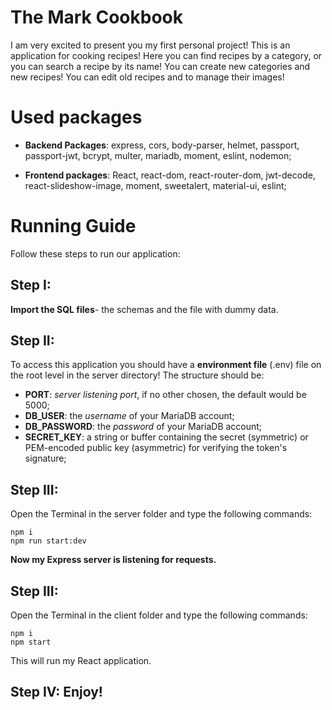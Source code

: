 # The Mark Cookbook
I am very excited to present you my first personal project!
This is an application for cooking recipes! Here you can find recipes by a category, or you can search a recipe by its name! You can create new categories and new recipes! You can edit old recipes and to manage their images!

# Used packages
- **Backend Packages**: express, cors, body-parser, helmet, passport, passport-jwt, bcrypt, multer, mariadb, moment, eslint, nodemon;

- **Frontend packages**: React, react-dom, react-router-dom, jwt-decode, react-slideshow-image, moment, sweetalert, material-ui, eslint;

# Running Guide
Follow these steps to run our application:
## Step I:
**Import the SQL files**- the schemas and the file with dummy data.

## Step II:
To access this application you should have a **environment file** (.env) file  on the root level in the server directory! The structure should be:

- **PORT**: *server listening port*, if no other chosen, the default would be 5000;
- **DB_USER**: the *username* of your MariaDB account;
- **DB_PASSWORD**: the *password* of your MariaDB account;
- **SECRET_KEY**: a string or buffer containing the secret (symmetric) or PEM-encoded public key (asymmetric) for verifying the token's signature;

## Step III:
Open the Terminal in the server folder and type the following commands:
```
npm i
npm run start:dev
```
**Now my Express server is listening for requests.**

## Step III:
Open the Terminal in the client folder and type the following commands:
```
npm i
npm start
```
This will run my React application.

## Step IV: Enjoy!
